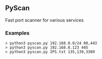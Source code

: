## PyScan
Fast port scanner for various services

### Examples
```
> python3 pyscan.py 192.168.0.0/24 80,443
> python3 pyscan.py 192.168.0.123 445
> python3 pyscan.py IPS.txt 135,139,3389
```
